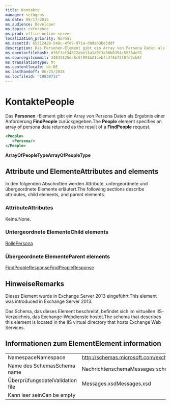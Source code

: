 ```yaml
---
title: Kontakte
manager: sethgros
ms.date: 09/17/2015
ms.audience: Developer
ms.topic: reference
ms.prod: office-online-server
localization_priority: Normal
ms.assetid: 65312428-548c-4fe9-971a-d0dab3be5ddf
description: Das Personen-Element gibt ein Array von Persona Daten als Ergebnis einer Anforderung FindPeople zurückgegeben.
ms.openlocfilehash: df6f1af34872abe13a1d0f3a98b0354c55354e31
ms.sourcegitcommit: 34041125dc8c5f993b21cebfc4f8b72f0fd2cb6f
ms.translationtype: MT
ms.contentlocale: de-DE
ms.lasthandoff: 06/25/2018
ms.locfileid: "19830712"
---
```

# <a name="people"></a><span data-ttu-id="4813e-103">Kontakte</span><span class="sxs-lookup"><span data-stu-id="4813e-103">People</span></span>

<span data-ttu-id="4813e-104">Das **Personen** -Element gibt ein Array von Persona Daten als Ergebnis einer Anforderung **FindPeople** zurückgegeben.</span><span class="sxs-lookup"><span data-stu-id="4813e-104">The **People** element specifies an array of persona data returned as the result of a **FindPeople** request.</span></span> 
  
```XML
<People>
   <Persona/>
</People>
```

<span data-ttu-id="4813e-105">**ArrayOfPeopleType**</span><span class="sxs-lookup"><span data-stu-id="4813e-105">**ArrayOfPeopleType**</span></span>

## <a name="attributes-and-elements"></a><span data-ttu-id="4813e-106">Attribute und Elemente</span><span class="sxs-lookup"><span data-stu-id="4813e-106">Attributes and elements</span></span>

<span data-ttu-id="4813e-107">In den folgenden Abschnitten werden Attribute, untergeordnete und übergeordnete Elemente erläutert.</span><span class="sxs-lookup"><span data-stu-id="4813e-107">The following sections describe attributes, child elements, and parent elements.</span></span>
  
### <a name="attributes"></a><span data-ttu-id="4813e-108">Attribute</span><span class="sxs-lookup"><span data-stu-id="4813e-108">Attributes</span></span>

<span data-ttu-id="4813e-109">Keine.</span><span class="sxs-lookup"><span data-stu-id="4813e-109">None.</span></span>
  
### <a name="child-elements"></a><span data-ttu-id="4813e-110">Untergeordnete Elemente</span><span class="sxs-lookup"><span data-stu-id="4813e-110">Child elements</span></span>

[<span data-ttu-id="4813e-111">Rolle</span><span class="sxs-lookup"><span data-stu-id="4813e-111">Persona</span></span>](persona.md)
  
### <a name="parent-elements"></a><span data-ttu-id="4813e-112">Übergeordnete Elemente</span><span class="sxs-lookup"><span data-stu-id="4813e-112">Parent elements</span></span>

[<span data-ttu-id="4813e-113">FindPeopleResponse</span><span class="sxs-lookup"><span data-stu-id="4813e-113">FindPeopleResponse</span></span>](findpeopleresponse.md)
  
## <a name="remarks"></a><span data-ttu-id="4813e-114">Hinweise</span><span class="sxs-lookup"><span data-stu-id="4813e-114">Remarks</span></span>

<span data-ttu-id="4813e-115">Dieses Element wurde in Exchange Server 2013 eingeführt.</span><span class="sxs-lookup"><span data-stu-id="4813e-115">This element was introduced in Exchange Server 2013.</span></span>
  
<span data-ttu-id="4813e-116">Das Schema, das dieses Element beschreibt, befindet sich im virtuellen IIS-Verzeichnis, das Exchange-Webdienste hostet.</span><span class="sxs-lookup"><span data-stu-id="4813e-116">The schema that describes this element is located in the IIS virtual directory that hosts Exchange Web Services.</span></span>
  
## <a name="element-information"></a><span data-ttu-id="4813e-117">Informationen zum Element</span><span class="sxs-lookup"><span data-stu-id="4813e-117">Element information</span></span>

|||
|:-----|:-----|
|<span data-ttu-id="4813e-118">Namespace</span><span class="sxs-lookup"><span data-stu-id="4813e-118">Namespace</span></span>  <br/> |http://schemas.microsoft.com/exchange/services/2006/messages  <br/> |
|<span data-ttu-id="4813e-119">Name des Schemas</span><span class="sxs-lookup"><span data-stu-id="4813e-119">Schema name</span></span>  <br/> |<span data-ttu-id="4813e-120">Nachrichtenschema</span><span class="sxs-lookup"><span data-stu-id="4813e-120">Messages schema</span></span>  <br/> |
|<span data-ttu-id="4813e-121">Überprüfungsdatei</span><span class="sxs-lookup"><span data-stu-id="4813e-121">Validation file</span></span>  <br/> |<span data-ttu-id="4813e-122">Messages.xsd</span><span class="sxs-lookup"><span data-stu-id="4813e-122">Messages.xsd</span></span>  <br/> |
|<span data-ttu-id="4813e-123">Kann leer sein</span><span class="sxs-lookup"><span data-stu-id="4813e-123">Can be empty</span></span>  <br/> ||
   

